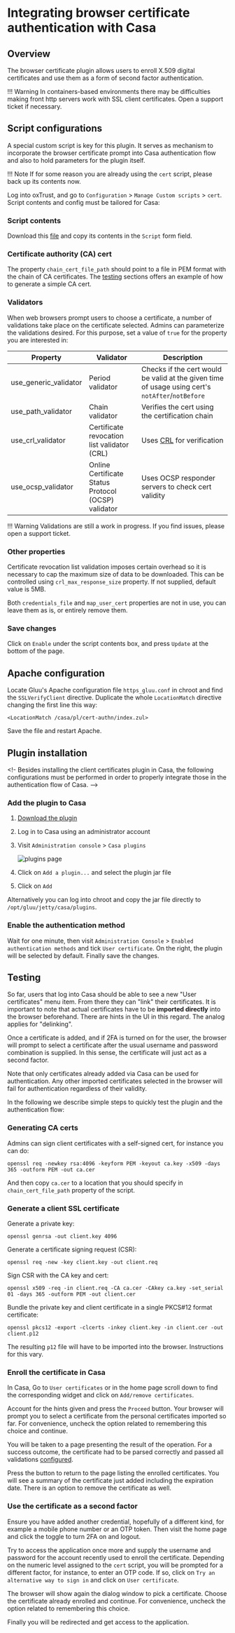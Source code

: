 # Integrating browser certificate authentication with Casa
    
## Overview
The browser certificate plugin allows users to enroll X.509 digital certificates and use them as a form of second factor authentication.

!!! Warning
    In containers-based environments there may be difficulties making front http servers work with SSL client certificates. Open a support ticket if necessary.

## Script configurations

A special custom script is key for this plugin. It serves as mechanism to incorporate the browser certificate prompt into Casa authentication flow and also to hold parameters for the plugin itself.

!!! Note
    If for some reason you are already using the `cert` script, please back up its contents now.

Log into oxTrust, and go to `Configuration` > `Manage Custom scripts` > `cert`. Script contents and config must be tailored for Casa:

### Script contents

Download this [file](https://github.com/GluuFederation/casa/raw/master/plugins/cert-authn/extras/cert-authn.py) and copy its contents in the `Script` form field.

### Certificate authority (CA) cert

The property `chain_cert_file_path` should point to a file in PEM format with the chain of CA certificates. The [testing](#testing) sections offers an example of how to generate a simple CA cert.

### Validators

When web browsers prompt users to choose a certificate, a number of validations take place on the certificate selected. Admins can parameterize the validations desired. For this purpose, set a value of `true` for the property you are interested in:

|Property|Validator|Description|
|-|-|-|
|use_generic_validator|Period validator|Checks if the cert would be valid at the given time of usage using cert's `notAfter`/`notBefore`|
|use_path_validator|Chain validator|Verifies the cert using the certification chain|
|use_crl_validator|Certificate revocation list validator (CRL)|Uses [CRL](https://en.wikipedia.org/wiki/Certificate_revocation_list) for verification|
|use_ocsp_validator|Online Certificate Status Protocol (OCSP) validator|Uses OCSP responder servers to check cert validity|

!!! Warning
    Validations are still a work in progress. If you find issues, please open a support ticket.
    
### Other properties

Certificate revocation list validation imposes certain overhead so it is necessary to cap the maximum size of data to be downloaded. This can be controlled using `crl_max_response_size` property. If not supplied, default value is 5MB.

Both `credentials_file` and `map_user_cert` properties are not in use, you can leave them as is, or entirely remove them.

### Save changes

Click on `Enable` under the script contents box, and press `Update` at the bottom of the page.

## Apache configuration
    
Locate Gluu's Apache configuration file `https_gluu.conf` in chroot and find the `SSLVerifyClient` directive. Duplicate the whole `LocationMatch` directive changing the first line this way:

```
<LocationMatch /casa/pl/cert-authn/index.zul>
```

Save the file and restart Apache.


## Plugin installation

<!- 
Besides installing the client certificates plugin in Casa, the following configurations must be performed in order to properly integrate those in the authentication flow of Casa. -->

### Add the plugin to Casa

1. [Download the plugin](https://maven.gluu.org/maven/org/gluu/casa/plugins/cert-authn/4.3.0.Final/cert-authn-4.3.0.Final.jar)

1. Log in to Casa using an administrator account

1. Visit `Administration console` > `Casa plugins`

    ![plugins page](../img/plugins/plugins314.png)

1. Click on `Add a plugin...` and select the plugin jar file

1. Click on `Add`

Alternatively you can log into chroot and copy the jar file directly to `/opt/gluu/jetty/casa/plugins`.

### Enable the authentication method

Wait for one minute, then visit `Administration Console` > `Enabled authentication methods` and tick `User certificate`. On the right, the plugin will be selected by default. Finally save the changes.

## Testing

So far, users that log into Casa should be able to see a new "User certificates" menu item. From there they can "link" their certificates. It is important to note that actual certificates have to be **imported directly** into the browser beforehand. There are hints in the UI in this regard. The analog applies for "delinking".

Once a certificate is added, and if 2FA is turned on for the user, the browser will prompt to select a certificate after the usual username and password combination is supplied. In this sense, the certificate will just act as a second factor.

Note that only certificates already added via Casa can be used for authentication. Any other imported certificates selected in the browser will fail for authentication regardless of their validity.

In the following we describe simple steps to quickly test the plugin and the authentication flow:

### Generating CA certs

Admins can sign client certificates with a self-signed cert, for instance you can do:

```
openssl req -newkey rsa:4096 -keyform PEM -keyout ca.key -x509 -days 365 -outform PEM -out ca.cer
```

And then copy `ca.cer` to a location that you should specify in `chain_cert_file_path` property of the script.

### Generate a client SSL certificate

Generate a private key:

```
openssl genrsa -out client.key 4096
```

Generate a certificate signing request (CSR):

```
openssl req -new -key client.key -out client.req
```

Sign CSR with the CA key and cert:

```
openssl x509 -req -in client.req -CA ca.cer -CAkey ca.key -set_serial 01 -days 365 -outform PEM -out client.cer
```

Bundle the private key and client certificate in a single PKCS#12 format certificate:

```
openssl pkcs12 -export -clcerts -inkey client.key -in client.cer -out client.p12
```

The resulting `p12` file will have to be imported into the browser. Instructions for this vary.


### Enroll the certificate in Casa

In Casa, Go to `User certificates` or in the home page scroll down to find the corresponding widget and click on `Add/remove certificates`.

Account for the hints given and press the `Proceed` button. Your browser will prompt you to select a certificate from the personal certificates imported so far. For convenience, uncheck the option related to remembering this choice and continue.

You will be taken to a page presenting the result of the operation. For a success outcome, the certificate had to be parsed correctly and passed all validations [configured](#validators).

Press the button to return to the page listing the enrolled certificates. You will see a summary of the certificate just added including the expiration date. There is an option to remove the certificate as well.

### Use the certificate as a second factor

Ensure you have added another credential, hopefully of a different kind, for example a mobile phone number or an OTP token. Then visit the home page and click the toggle to turn 2FA on and logout.

Try to access the application once more and supply the username and password for the account recently used to enroll the certificate. Depending on the numeric level assigned to the `cert` script, you will be prompted for a different factor, for instance, to enter an OTP code. If so, click on `Try an alternative way to sign in` and click on `User certificate`.

The browser will show again the dialog window to pick a certificate. Choose the certificate already enrolled and continue. For convenience, uncheck the option related to remembering this choice.

Finally you will be redirected and get access to the application.
